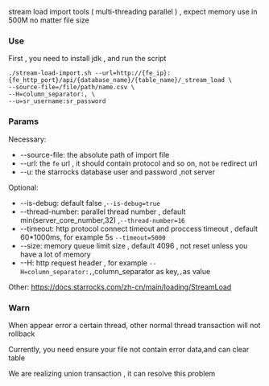 stream load import tools ( multi-threading parallel ) , expect memory use in 500M no matter file size

### Use

First , you need to install jdk , and run the script

```shell
./stream-load-import.sh --url=http://{fe_ip}:{fe_http_port}/api/{database_name}/{table_name}/_stream_load \
--source-file=/file/path/name.csv \
--H=column_separator:, \
--u=sr_username:sr_password
```

### Params

Necessary:

- --source-file: the absolute path of import file
- --url: the `fe` url , it should contain protocol and so on, not `be` redirect url
- --u: the starrocks database user and password ,not server

Optional:

- --is-debug: default false ,`--is-debug=true`
- --thread-number: parallel thread number , default min(server_core_number,32) ,`--thread-number=16`
- --timeout: http protocol connect timeout and proccess timeout , default 60*1000ms, for example 5s `--timeout=5000`
- --size: memory queue limit size , default 4096 , not reset unless you have a lot of memory
- --H: http request header , for example `--H=column_separator:,`,column_separator as key,`,`as value
 
Other:
https://docs.starrocks.com/zh-cn/main/loading/StreamLoad

### Warn
When appear error a certain thread, other normal thread transaction will not rollback

Currently, you need ensure your file not contain error data,and can clear table 

We are realizing union transaction , it can resolve this problem

